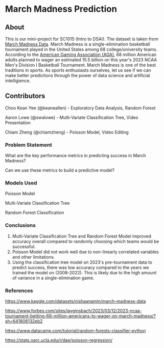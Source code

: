 # March Madness Prediction

## About

This is our mini-project for SC1015 (Intro to DSAI). The dataset is taken from [March Madness Data](https://www.kaggle.com/datasets/nishaanamin/march-madness-data). March Madness is a single-elimination basketball tournament played in the United States among 68 college/university teams. According to the [American Gaming Association (AGA)](https://www.forbes.com/sites/jayginsbach/2023/03/12/2023-ncaa-tournament-betting-68-million-americans-to-wager-on-march-madness/?sh=6ef2aec2eb24), 68 million American adults planned to wager an estimated 15.5 billion on this year's 2023 NCAA Men's Division I Basketball Tournament. March Madness is one of the best traditions in sports. As sports enthusiasts ourselves, let us see if we can make better predictions through the power of data science and artificial intelligience. 

## Contributors

Choo Kean Yee (@keaneallen) - Exploratory Data Analysis, Random Forest 

Aaron Lowe (@swalowe) - Multi-Variate Classification Tree, Video Presentation

Chiam Zheng (@chiamzheng) - Poisson Model, Video Editing

### Problem Statement

What are the key performance metrics in predicting success in March Madness? 

Can we use these metrics to build a predictive model?

### Models Used 

Poisson Model

Multi-Variate Classification Tree

Random Forest Classification

### Conclusions

1) Multi-Variate Classification Tree and Random Forest Model improved accuracy overall compared to randomly choosing which teams would be successful. 
2) Poisson Model did not work well due to non-linearly correlated variables and other limitations. 
3) Using the classification tree model on 2023's pre-tournament data to predict success, there was low accuracy compared to the years we trained the model on (2008-2022). This is likely due to the high amount of variance in a single-elimination game. 

### References 
https://www.kaggle.com/datasets/nishaanamin/march-madness-data

https://www.forbes.com/sites/jayginsbach/2023/03/12/2023-ncaa-tournament-betting-68-million-americans-to-wager-on-march-madness/?sh=641808132eb2

https://www.datacamp.com/tutorial/random-forests-classifier-python

https://stats.oarc.ucla.edu/r/dae/poisson-regression/



